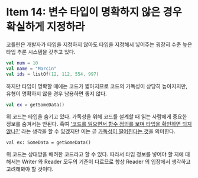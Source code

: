 # Item 14: 변수 타입이 명확하지 않은 경우 확실하게 지정하라

코틀린은 개발자가 타입을 지정하지 않아도 타입을 지정해서 넣어주는 굉장히 수준 높은 타입 추론 시스템을 갖추고 있다.

```kotlin
val num = 10
val name = "Marcin"
val ids = listOf(12, 112, 554, 997)
```

하지만 타입이 명확할 때에는 코드가 짧아지므로 코드의 가독성이 상당히 높아지지만, 유형이 명확하지 않을 경우 남용하면 좋지 않다.

```kotlin
val ex = getSomeData()
```

위 코드는 타입을 숨기고 있다. 가독성을 위해 코드를 설계할 때 읽는 사람에게 중요한 정보를 숨겨서는 안된다. 혹여 <u>'코드를 읽으면서 함수 정의를 보며 타입을 확인하면 되지 않나?'</u> 라는 생각을 할 수 있겠지만 이는 곧 <u>가독성이 떨어진다는 것</u>을 의미한다.

```koltin
val ex: SomeData = getSomeData()
```

위 코드는 상대방을 배려한 코드라고 할 수 있다. 따라서 타입 정보를 넣어야 할 지에 대해서는 Writer 와 Reader 모두의 기준이 다르므로 항상 Reader 의 입장에서 생각하고 고려해봐야 할 것이다.

